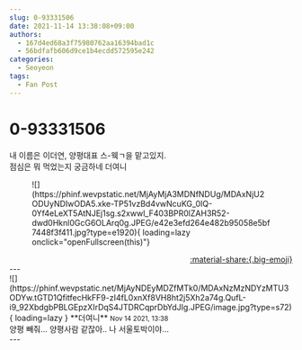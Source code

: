 ```yaml
---
slug: 0-93331506
date: 2021-11-14 13:38:08+09:00
authors:
  - 167d4ed68a3f75980762aa16394bad1c
  - 56bdfafb606d9ce1b4ecdd572595e242
categories:
  - Seoyeon
tags:
  - Fan Post
---
```


# 0-93331506

<div class="post-container" markdown="1">
<div class="content-container md-sidebar__scrollwrap" markdown="1">

내 이름은 이더연, 양평대표 스-웩ㄱ을 맡고있지.<br>점심은 뭐 먹었는지 궁금하네 더여니
<figure markdown="1">
![](https://phinf.wevpstatic.net/MjAyMjA3MDNfNDUg/MDAxNjU2ODUyNDIwODA5.xke-TP51vzBd4vwNcuKG_0IQ-0Yf4eLeXT5AtNJEj1sg.s2xwwl_F403BPR0lZAH3R52-dwd0Hknl0GcG6OLArq0g.JPEG/e42e3efd264e482b95058e5bf7448f3f411.jpg?type=e1920){ loading=lazy onclick="openFullscreen(this)"}
</figure>


</div>
</div>

<div style="text-align: right;" markdown="1">
<a href="https://weverse.io/fromis9/fanpost/0-93331506" style="text-align: right;">:material-share:{.big-emoji}</a>
</div>
---

<div class="comments-container md-sidebar__scrollwrap" markdown="1">
<div class="comment" markdown="1">
<div class='id-container' markdown="1">
![](https://phinf.wevpstatic.net/MjAyNDEyMDZfMTk0/MDAxNzMzNDYzMTU3ODYw.tGTD1QfitfecHkFF9-zI4fL0xnXf8VH8ht2j5Xh2a74g.QufL-i9_92XbdgbPBLGEpzXIrDqS4JTDRCqprDbYdJIg.JPEG/image.jpg?type=s72){ loading=lazy }
**<span class="artist">더여니</span>** <small>Nov 14 2021, 13:38</small><br>
</div>
<div class='comment-body' markdown="1">
양평 빼줘... 양평사람 같잖아.. 나 서울토박이야...
</div>
</div>
</div>
---

